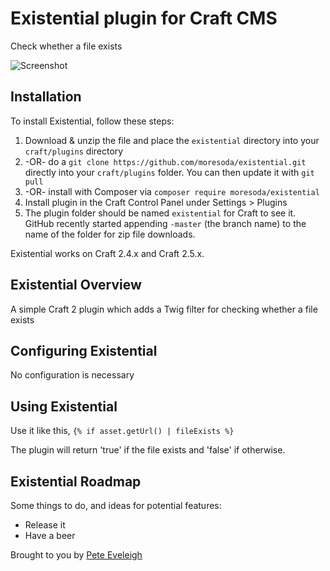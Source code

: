 # Existential plugin for Craft CMS

Check whether a file exists

![Screenshot](resources/screenshots/plugin_logo.png)

## Installation

To install Existential, follow these steps:

1. Download & unzip the file and place the `existential` directory into your `craft/plugins` directory
2.  -OR- do a `git clone https://github.com/moresoda/existential.git` directly into your `craft/plugins` folder.  You can then update it with `git pull`
3.  -OR- install with Composer via `composer require moresoda/existential`
4. Install plugin in the Craft Control Panel under Settings > Plugins
5. The plugin folder should be named `existential` for Craft to see it.  GitHub recently started appending `-master` (the branch name) to the name of the folder for zip file downloads.

Existential works on Craft 2.4.x and Craft 2.5.x.

## Existential Overview

A simple Craft 2 plugin which adds a Twig filter for checking whether a file exists

## Configuring Existential

No configuration is necessary

## Using Existential

Use it like this, `{% if asset.getUrl() | fileExists %}`

The plugin will return 'true' if the file exists and 'false' if otherwise.

## Existential Roadmap

Some things to do, and ideas for potential features:

* Release it
* Have a beer

Brought to you by [Pete Eveleigh](https://moresoda.co.uk)
